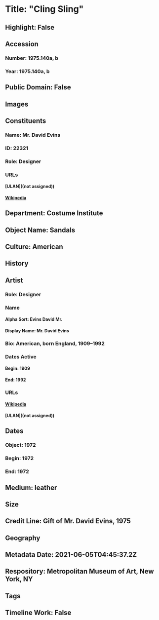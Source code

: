 # Title: "Cling Sling"
## Highlight: False
## Accession
### Number: 1975.140a, b
### Year: 1975.140a, b
## Public Domain: False
## Images
## Constituents
### Name: Mr. David Evins
### ID: 22321
### Role: Designer
### URLs
#### [ULAN]((not assigned))
#### [Wikipedia](https://www.wikidata.org/wiki/Q67175873)
## Department: Costume Institute
## Object Name: Sandals
## Culture: American
## History
## Artist
### Role: Designer
### Name
#### Alpha Sort: Evins David Mr.
#### Display Name: Mr. David Evins
### Bio: American, born England, 1909–1992
### Dates Active
#### Begin: 1909
#### End: 1992
### URLs
#### [Wikipedia](https://www.wikidata.org/wiki/Q67175873)
#### [ULAN]((not assigned))
## Dates
### Object: 1972
### Begin: 1972
### End: 1972
## Medium: leather
## Size
## Credit Line: Gift of Mr. David Evins, 1975
## Geography
## Metadata Date: 2021-06-05T04:45:37.2Z
## Respository: Metropolitan Museum of Art, New York, NY
## Tags
## Timeline Work: False